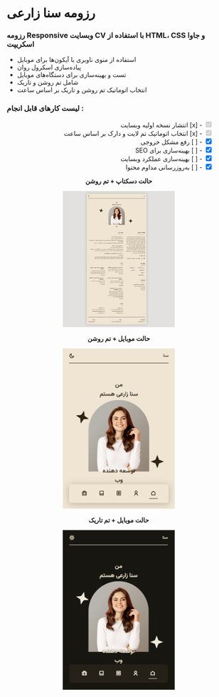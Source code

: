 
# رزومه سنا زارعی
### رزومه Responsive وبسایت CV با استفاده از HTML، CSS و جاوا اسکریپت

- استفاده از منوی ناوبری با آیکون‌ها برای موبایل
- پیاده‌سازی اسکرول روان
- تست و بهینه‌سازی برای دستگاه‌های موبایل
- شامل تم روشن و تاریک
- انتخاب اتوماتیک تم روشن و تاریک بر اساس ساعت
  
 ### لیست کارهای قابل انجام :
<ul style="list-style-type:none;" dir="rtl">
    <li><input type="checkbox" checked disabled> - [x] انتشار نسخه اولیه وبسایت </li>
  <li><input type="checkbox" checked disabled> - [x] انتخاب اتوماتیک تم لایت و دارک بر اساس ساعت </li>
    <li><input type="checkbox" checked> - [ ] رفع مشکل خروجی </li>
    <li><input type="checkbox" checked> - [ ] بهینه‌سازی برای SEO </li>
    <li><input type="checkbox" checked> - [ ] بهینه‌سازی عملکرد وبسایت </li>
    <li><input type="checkbox" checked> - [ ] به‌روزرسانی مداوم محتوا </li>
</ul>

<p align="center">
  <strong>حالت دسکتاپ + تم روشن</strong>
</p>

<p align="center">
  <img src="Screenshot/ScreenShot1.jpg" width="50%" alt="حالت دسکتاپ + تم روشن">
</p>

<p align="center">
  <strong>حالت موبایل + تم روشن</strong>
</p>

<p align="center">
  <img src="Screenshot/ScreenShot2.png" width="50%" alt="حالت موبایل + تم روشن">
</p>

<p align="center">
  <strong>حالت موبایل + تم تاریک</strong>
</p>

<p align="center">
  <img src="Screenshot/ScreenShot3.png" width="50%" alt="حالت موبایل + تم تاریک">
</p>
